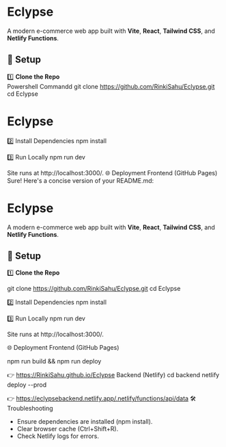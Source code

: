 # Eclypse

A modern e-commerce web app built with **Vite**, **React**, **Tailwind CSS**, and **Netlify Functions**.

## 🚀 Setup

1️⃣ **Clone the Repo**  
Powershell Commandd
git clone https://github.com/RinkiSahu/Eclypse.git
cd Eclypse
# Eclypse

2️⃣ Install Dependencies
npm install


3️⃣ Run Locally
npm run dev


Site runs at http://localhost:3000/.
🌐 Deployment
Frontend (GitHub Pages)
Sure! Here's a concise version of your README.md:
# Eclypse

A modern e-commerce web app built with **Vite**, **React**, **Tailwind CSS**, and **Netlify Functions**.

## 🚀 Setup

1️⃣ **Clone the Repo**  

git clone https://github.com/RinkiSahu/Eclypse.git
cd Eclypse

2️⃣ Install Dependencies
npm install

3️⃣ Run Locally
npm run dev


Site runs at http://localhost:3000/.

🌐 Deployment
Frontend (GitHub Pages)

npm run build && npm run deploy

👉 https://RinkiSahu.github.io/Eclypse
Backend (Netlify)
cd backend
netlify deploy --prod

👉 https://eclypsebackend.netlify.app/.netlify/functions/api/data
🛠 Troubleshooting
- Ensure dependencies are installed (npm install).
- Clear browser cache (Ctrl+Shift+R).
- Check Netlify logs for errors.
